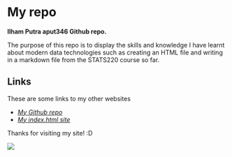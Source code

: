 # My repo

**Ilham Putra aput346 Github repo.**

The purpose of this repo is to display the skills and knowledge I have learnt about modern data technologies such as creating an HTML file and writing in a markdown file from the STATS220 course so far.

## Links

These are some links to my other websites
- *[My Github repo](https://github.com/aput346/stats220)*
- *[My index.html site](https://aput346.github.io/stats220/)*

Thanks for visiting my site! :D

![](https://smb.ibsrv.net/imageresizer/image/blog_images/1200x1200/10087/91160/0447463001544828845.jpg)
